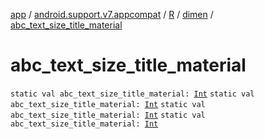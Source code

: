 [app](../../../index.md) / [android.support.v7.appcompat](../../index.md) / [R](../index.md) / [dimen](index.md) / [abc_text_size_title_material](.)

# abc_text_size_title_material

`static val abc_text_size_title_material: `[`Int`](https://kotlinlang.org/api/latest/jvm/stdlib/kotlin/-int/index.html)
`static val abc_text_size_title_material: `[`Int`](https://kotlinlang.org/api/latest/jvm/stdlib/kotlin/-int/index.html)
`static val abc_text_size_title_material: `[`Int`](https://kotlinlang.org/api/latest/jvm/stdlib/kotlin/-int/index.html)
`static val abc_text_size_title_material: `[`Int`](https://kotlinlang.org/api/latest/jvm/stdlib/kotlin/-int/index.html)